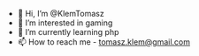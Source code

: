 - 👋 Hi, I’m @KlemTomasz
- 👀 I’m interested in gaming
- 🌱 I’m currently learning php
- 📫 How to reach me - tomasz.klem@gmail.com

<!---
KlemTomasz/KlemTomasz is a ✨ special ✨ repository because its `README.md` (this file) appears on your GitHub profile.
You can click the Preview link to take a look at your changes.
--->

